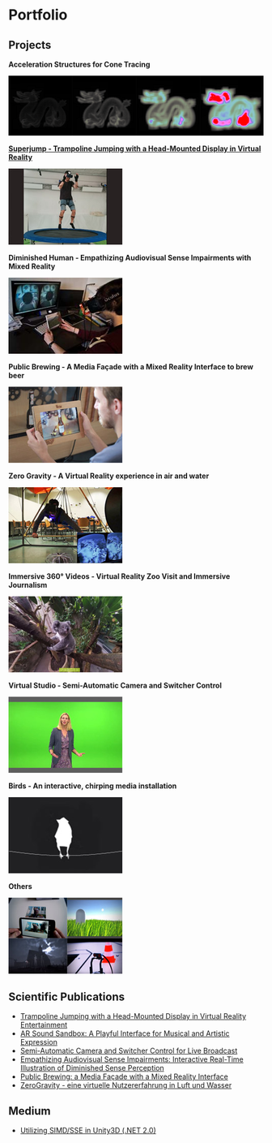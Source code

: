 # Portfolio
## Projects
**Acceleration Structures for Cone Tracing**

![Acceleration Structures for Cone Tracing](projectAccConeTracingthumb.png)

**[Superjump - Trampoline Jumping with a Head-Mounted Display in Virtual Reality](Superjump/Superjump.md)**

[![Superjump](projectSuperjumpthumb.jpg)](Superjump/Superjump.md)

**Diminished Human - Empathizing Audiovisual Sense Impairments with Mixed Reality**

![Diminished Human](projectDiminishedHumanthumb.jpg)

**Public Brewing - A Media Façade with a Mixed Reality Interface to brew beer**

![Public brewing](projectBrewingthumb.jpg)

**Zero Gravity - A Virtual Reality experience in air and water**

![Zero Gravity](projectZeroGravitythumb.jpg)

**Immersive 360° Videos - Virtual Reality Zoo Visit and Immersive Journalism**

![Immersive 360° videos](project360Videothumb.jpg)

**Virtual Studio - Semi-Automatic Camera and Switcher Control**

![Virtual Studio](projectVSthumb.jpg)

**Birds - An interactive, chirping media installation**

![Birds](projectBirdsthumb.jpg)

**Others**

![Others](projectMiscellaneousthumb.jpg)

## Scientific Publications
* [Trampoline Jumping with a Head-Mounted Display in Virtual Reality Entertainment](https://link.springer.com/chapter/10.1007%2F978-3-319-73062-2_8)
* [AR Sound Sandbox: A Playful Interface for Musical and Artistic Expression](https://link.springer.com/chapter/10.1007/978-3-319-73062-2_5)
* [Semi-Automatic Camera and Switcher Control for Live Broadcast](https://dl.acm.org/citation.cfm?id=2933559)
* [Empathizing Audiovisual Sense Impairments: Interactive Real-Time Illustration of Diminished Sense Perception](https://dl.acm.org/citation.cfm?id=2875226)
* [Public Brewing: a Media Façade with a Mixed Reality Interface](https://dl.acm.org/citation.cfm?id=2757736)
* [ZeroGravity - eine virtuelle Nutzererfahrung in Luft und Wasser](https://dl.gi.de/handle/20.500.12116/8203)
## Medium
* [Utilizing SIMD/SSE in Unity3D (.NET 2.0)](https://medium.com/@bromanz/simd-sse-unity3d-net-2-0-70f6c911713f)
